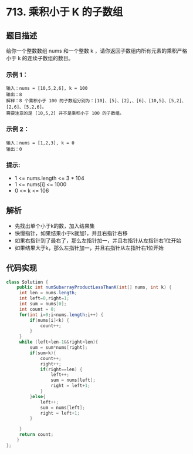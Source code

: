 # 713. 乘积小于 K 的子数组

## 题目描述
给你一个整数数组 nums 和一个整数 k ，请你返回子数组内所有元素的乘积严格小于 k 的连续子数组的数目。


### 示例 1：
```
输入：nums = [10,5,2,6], k = 100
输出：8
解释：8 个乘积小于 100 的子数组分别为：[10]、[5]、[2],、[6]、[10,5]、[5,2]、[2,6]、[5,2,6]。
需要注意的是 [10,5,2] 并不是乘积小于 100 的子数组。
```
### 示例 2：
```
输入：nums = [1,2,3], k = 0
输出：0
```


### 提示: 

 - 1 <= nums.length <= 3 * 104
 - 1 <= nums[i] <= 1000
 - 0 <= k <= 106


## 解析
- 先找出单个小于k的数，加入结果集
- 快慢指针，如果结果小于k就加1，并且右指针右移
- 如果右指针到了最右了，那么左指针加一，并且右指针从左指针右1位开始
- 如果结果大于k，那么左指针加一，并且右指针从左指针右1位开始



## 代码实现
```Java
class Solution {
    public int numSubarrayProductLessThanK(int[] nums, int k) {
     int len = nums.length;
     int left=0,right=1;
     int sum = nums[0];
     int count = 0;
     for(int i=0;i<nums.length;i++) {
    	 if(nums[i]<k) {
    		 count++;
    	 }
     }
     while (left<len-1&&right<len){
         sum = sum*nums[right];
         if(sum<k){
             count++;
             right++;
             if(right==len) {
            	 left++;
                 sum = nums[left];
                 right = left+1;
             }
         }else{
             left++;
             sum = nums[left];
             right = left+1;
         }

     }
     return count;
    }
};
```